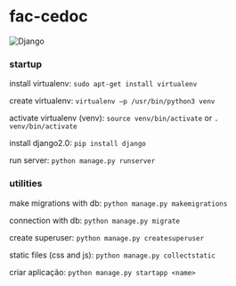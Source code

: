# fac-cedoc
![Django](https://img.shields.io/badge/Django-v2.x-green.svg)


###  startup
install virtualenv: `sudo apt-get install virtualenv`

create virtualenv: `virtualenv –p /usr/bin/python3 venv`

activate virtualenv (venv): `source venv/bin/activate` or `. venv/bin/activate`

install django2.0: `pip install django`

run server: `python manage.py runserver` 

### utilities
make migrations with db: `python manage.py makemigrations`

connection with db: `python manage.py migrate` 

create superuser: `python manage.py createsuperuser`

static files (css and js): `python manage.py collectstatic`

criar aplicação: `python manage.py startapp <name>`
